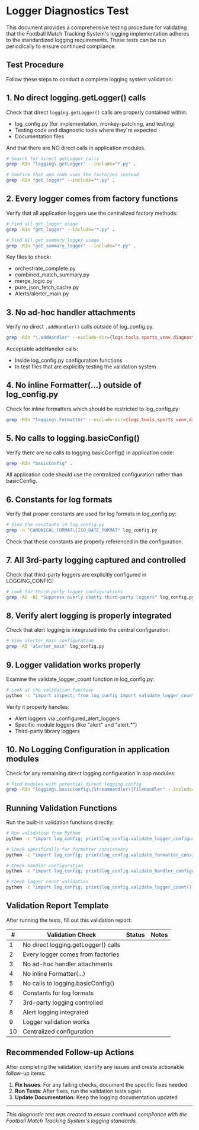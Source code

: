 # Logger Diagnostics Test

This document provides a comprehensive testing procedure for validating that the Football Match Tracking System's logging implementation adheres to the standardized logging requirements. These tests can be run periodically to ensure continued compliance.

## Test Procedure

Follow these steps to conduct a complete logging system validation:

## 1. No direct logging.getLogger() calls

Check that direct `logging.getLogger()` calls are properly contained within:
- log_config.py (for implementation, monkey-patching, and testing)
- Testing code and diagnostic tools where they're expected
- Documentation files

And that there are NO direct calls in application modules.

```bash
# Search for direct getLogger calls
grep -RIn "logging\.getLogger" --include="*.py" .

# Confirm that app code uses the factories instead
grep -RIn "get_logger" --include="*.py" .
```

## 2. Every logger comes from factory functions

Verify that all application loggers use the centralized factory methods:

```bash
# Find all get_logger usage
grep -RIn "get_logger" --include="*.py" .

# Find all get_summary_logger usage
grep -RIn "get_summary_logger" --include="*.py" .
```

Key files to check:
- orchestrate_complete.py
- combined_match_summary.py
- merge_logic.py
- pure_json_fetch_cache.py
- Alerts/alerter_main.py

## 3. No ad-hoc handler attachments

Verify no direct `.addHandler()` calls outside of log_config.py.

```bash
grep -RIn "\.addHandler" --exclude-dir={logs,tools,sports_venv,diagnostics} .
```

Acceptable addHandler calls:
- Inside log_config.py configuration functions
- In test files that are explicitly testing the validation system

## 4. No inline Formatter(...) outside of log_config.py

Check for inline formatters which should be restricted to log_config.py:

```bash
grep -RIn "logging\.Formatter" --exclude-dir={logs,tools,sports_venv,diagnostics} .
```

## 5. No calls to logging.basicConfig()

Verify there are no calls to logging.basicConfig() in application code:

```bash
grep -RIn "basicConfig" .
```

All application code should use the centralized configuration rather than basicConfig.

## 6. Constants for log formats

Verify that proper constants are used for log formats in log_config.py:

```bash
# View the constants in log_config.py
grep -n "CANONICAL_FORMAT\|ISO_DATE_FORMAT" log_config.py
```

Check that these constants are properly referenced in the configuration.

## 7. All 3rd-party logging captured and controlled

Check that third-party loggers are explicitly configured in LOGGING_CONFIG:

```bash
# Look for third-party logger configurations
grep -A5 -B1 "Suppress overly chatty third-party loggers" log_config.py
```

## 8. Verify alert logging is properly integrated

Check that alert logging is integrated into the central configuration:

```bash
# View alerter_main configuration
grep -A5 "alerter_main" log_config.py
```

## 9. Logger validation works properly

Examine the validate_logger_count function in log_config.py:

```bash
# Look at the validation function
python -c "import inspect; from log_config import validate_logger_count; print(inspect.getsource(validate_logger_count))"
```

Verify it properly handles:
- Alert loggers via _configured_alert_loggers
- Specific module loggers (like "alert" and "alert.*")
- Third-party library loggers

## 10. No Logging Configuration in application modules

Check for any remaining direct logging configuration in app modules:

```bash
# Find modules with potential direct logging config
grep -RIn "logging\.basicConfig\|StreamHandler\|FileHandler" --include="*.py" --exclude-dir={logs,tools,sports_venv,diagnostics} .
```

## Running Validation Functions

Run the built-in validation functions directly:

```bash
# Run validation from Python
python -c "import log_config; print(log_config.validate_logger_configuration())"

# Check specifically for formatter consistency
python -c "import log_config; print(log_config.validate_formatter_consistency())"

# Check handler configuration
python -c "import log_config; print(log_config.validate_handler_configuration())"

# Check logger count validation
python -c "import log_config; print(log_config.validate_logger_count())"
```

## Validation Report Template

After running the tests, fill out this validation report:

| # | Validation Check | Status | Notes |
|---|------------------|--------|-------|
| 1 | No direct logging.getLogger() calls | | |
| 2 | Every logger comes from factories | | |
| 3 | No ad-hoc handler attachments | | |
| 4 | No inline Formatter(...) | | |
| 5 | No calls to logging.basicConfig() | | |
| 6 | Constants for log formats | | |
| 7 | 3rd-party logging controlled | | |
| 8 | Alert logging integrated | | |
| 9 | Logger validation works | | |
| 10 | Centralized configuration | | |

## Recommended Follow-up Actions

After completing the validation, identify any issues and create actionable follow-up items:

1. **Fix Issues**: For any failing checks, document the specific fixes needed
2. **Run Tests**: After fixes, run the validation tests again
3. **Update Documentation**: Keep the logging documentation updated

---

*This diagnostic test was created to ensure continued compliance with the Football Match Tracking System's logging standards.*

